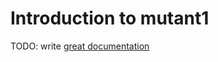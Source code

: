 # Introduction to mutant1

TODO: write [great documentation](http://jacobian.org/writing/what-to-write/)
